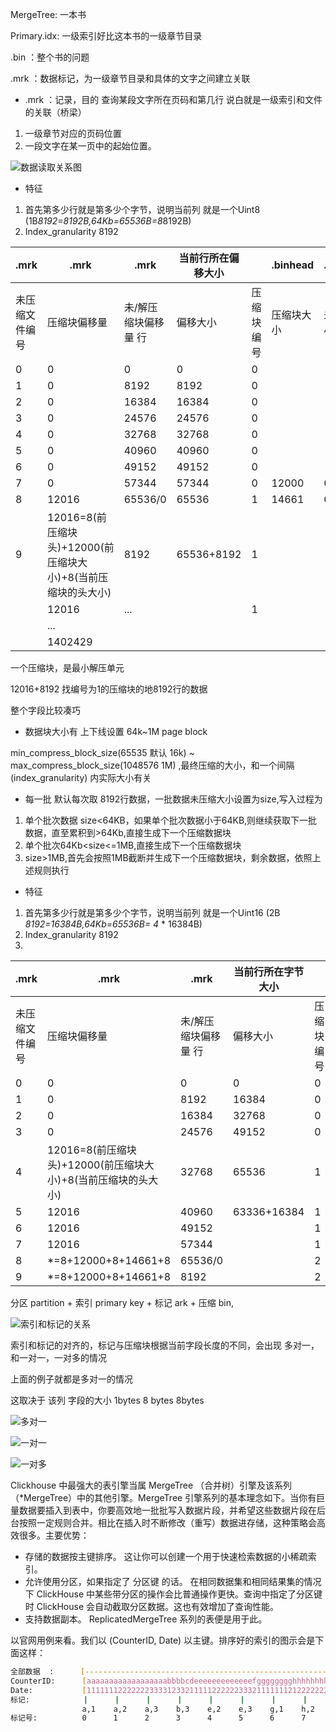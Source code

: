 MergeTree: 一本书

Primary.idx: 一级索引好比这本书的一级章节目录

.bin ：整个书的问题

.mrk ：数据标记，为一级章节目录和具体的文字之间建立关联



- .mrk ：记录，目的 查询某段文字所在页码和第几行 说白就是一级索引和文件的关联（桥梁）

1. 一级章节对应的页码位置
2. 一段文字在某一页中的起始位置。 



![数据读取关系图](https://github.com/songenjie/daily_notes/blob/master/source/clickhouse_存储关系图.jpg) 

- 特征

1. 首先第多少行就是第多少个字节，说明当前列 就是一个Uint8 (1B*8192=8192B,64Kb=65536B=8*8192B)
2. Index_granularity 8192



| .mrk           | .mrk                                                         | .mrk                 | 当前行所在偏移大小 |            | .binhead   | .binhead   |
| -------------- | ------------------------------------------------------------ | -------------------- | ------------------ | ---------- | ---------- | ---------- |
| 未压缩文件编号 | 压缩块偏移量                                                 | 未/解压缩块偏移量 行 | 偏移大小           | 压缩块编号 | 压缩块大小 | 未压缩大小 |
| 0              | 0                                                            | 0                    | 0                  | 0          |            |            |
| 1              | 0                                                            | 8192                 | 8192               | 0          |            |            |
| 2              | 0                                                            | 16384                | 16384              | 0          |            |            |
| 3              | 0                                                            | 24576                | 24576              | 0          |            |            |
| 4              | 0                                                            | 32768                | 32768              | 0          |            |            |
| 5              | 0                                                            | 40960                | 40960              | 0          |            |            |
| 6              | 0                                                            | 49152                | 49152              | 0          |            |            |
| 7              | 0                                                            | 57344                | 57344              | 0          | 12000      | 65535      |
| 8              | 12016                                                        | 65536/0              | 65536              | 1          | 14661      | 65535      |
| 9              | 12016=8(前压缩块头)+12000(前压缩块大小)+8(当前压缩块的头大小) | 8192                 | 65536+8192         | 1          |            |            |
|                | 12016                                                        | ...                  |                    | 1          |            |            |
|                | ...                                                          |                      |                    |            |            |            |
|                | 1402429                                                      |                      |                    |            |            |            |



一个压缩块，是最小解压单元 

12016+8192 找编号为1的压缩块的地8192行的数据

整个字段比较凑巧  



- 数据块大小有 上下线设置 64k~1M  page block

min_compress_block_size(65535 默认 16k) ~ max_compress_block_size(1048576 1M) ,最终压缩的大小，和一个间隔(index_granularity) 内实际大小有关



- 每一批 默认每次取 8192行数据，一批数据未压缩大小设置为size,写入过程为

1. 单个批次数据 size<64KB，如果单个批次数据小于64KB,则继续获取下一批数据，直至累积到>64Kb,直接生成下一个压缩数据块
2. 单个批次64Kb<size<=1MB,直接生成下一个压缩数据块
3. size>1MB,首先会按照1MB截断并生成下一个压缩数据块，剩余数据，依照上述规则执行





- 特征

1. 首先第多少行就是第多少个字节，说明当前列 就是一个Uint16 (2B *8192=16384B,64Kb=65536B= 4* * 16384B)
2. Index_granularity 8192
3. 



| .mrk           | .mrk                                                         | .mrk                 | 当前行所在字节大小 |            | .binhead   | .binhead   |
| -------------- | ------------------------------------------------------------ | -------------------- | ------------------ | ---------- | ---------- | ---------- |
| 未压缩文件编号 | 压缩块偏移量                                                 | 未/解压缩块偏移量 行 | 偏移大小           | 压缩块编号 | 压缩块大小 | 未压缩大小 |
| 0              | 0                                                            | 0                    | 0                  | 0          |            |            |
| 1              | 0                                                            | 8192                 | 16384              | 0          |            |            |
| 2              | 0                                                            | 16384                | 32768              | 0          |            |            |
| 3              | 0                                                            | 24576                | 49152              | 0          | 12000      | 65525      |
| 4              | 12016=8(前压缩块头)+12000(前压缩块大小)+8(当前压缩块的头大小) | 32768                | 65536              | 1          | 14661      | 65535      |
| 5              | 12016                                                        | 40960                | 63336+16384        | 1          |            |            |
| 6              | 12016                                                        | 49152                |                    | 1          |            |            |
| 7              | 12016                                                        | 57344                |                    | 1          | 14661      | 65535      |
| 8              | *=8+12000+8+14661+8                                          | 65536/0              |                    | 2          | *          | 65535      |
| 9              | *=8+12000+8+14661+8                                          | 8192                 |                    | 2          |            |            |



分区 partition + 索引 primary key + 标记 ark + 压缩 bin,

![索引和标记的关系](/source/clickhouse_索引_标记关系.jpg)



索引和标记的对齐的，标记与压缩块根据当前字段长度的不同，会出现 多对一，和一对一，一对多的情况

上面的例子就都是多对一的情况

 

这取决于 该列 字段的大小  1bytes 8 bytes  8bytes



![多对一](/source/clickhouse_索引_压缩块_多对一.jpg)

![一对一](/source/clickhouse_索引_压缩块_一对一.jpg)

![一对多](/source/clickhouse_索引_压缩块_一对多.jpg)





Clickhouse 中最强大的表引擎当属 MergeTree （合并树）引擎及该系列（*MergeTree）中的其他引擎。MergeTree 引擎系列的基本理念如下。当你有巨量数据要插入到表中，你要高效地一批批写入数据片段，并希望这些数据片段在后台按照一定规则合并。相比在插入时不断修改（重写）数据进存储，这种策略会高效很多。主要优势：

- 存储的数据按主键排序。
  这让你可以创建一个用于快速检索数据的小稀疏索引。
- 允许使用分区，如果指定了 分区键 的话。
  在相同数据集和相同结果集的情况下 ClickHouse 中某些带分区的操作会比普通操作更快。查询中指定了分区键时 ClickHouse 会自动截取分区数据。这也有效增加了查询性能。
- 支持数据副本。
  ReplicatedMergeTree 系列的表便是用于此。

以官网用例来看。我们以 (CounterID, Date) 以主键。排序好的索引的图示会是下面这样：

```bash
全部数据  :      [-------------------------------------------------------------------------]
CounterID:      [aaaaaaaaaaaaaaaaaabbbbcdeeeeeeeeeeeeefgggggggghhhhhhhhhiiiiiiiiikllllllll]
Date:           [1111111222222233331233211111222222333211111112122222223111112223311122333]
标记:            |      |      |      |      |      |      |      |      |      |      |
                a,1    a,2    a,3    b,3    e,2    e,3    g,1    h,2    i,1    i,3    l,3
标记号:          0      1      2      3      4      5      6      7      8      9      10
```


